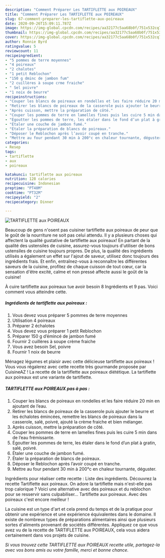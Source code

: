 ```yaml
---
description: "Comment Préparer Les TARTIFLETTE aux POIREAUX"
title: "Comment Préparer Les TARTIFLETTE aux POIREAUX"
slug: 67-comment-preparer-les-tartiflette-aux-poireaux
date: 2020-09-26T15:09:11.787Z
image: https://img-global.cpcdn.com/recipes/aa32177c5aa68b0f/751x532cq70/tartiflette-aux-poireaux-photo-principale-de-la-recette.jpg
thumbnail: https://img-global.cpcdn.com/recipes/aa32177c5aa68b0f/751x532cq70/tartiflette-aux-poireaux-photo-principale-de-la-recette.jpg
cover: https://img-global.cpcdn.com/recipes/aa32177c5aa68b0f/751x532cq70/tartiflette-aux-poireaux-photo-principale-de-la-recette.jpg
author: Ronnie Byrd
ratingvalue: 5
reviewcount: 11
recipeingredient:
- "5 pommes de terre moyennes"
- "4 poireaux"
- "2 chalotes"
- "1 petit Reblochon"
- "150 g dminc de jambon fum"
- "2 cuillères à soupe crme fraiche"
- " Sel poivre"
- "1 noix de beurre"
recipeinstructions:
- "Couper les blancs de poireaux en rondelles et les faire réduire 20 min en ajoutant de l’eau."
- "Retirer les blancs de poireaux de la casserole puis ajouter le beurre et les échalotes émincées, remettre les blancs de poireaux dans la casserole, salé, poivré, ajouté la crème fraiche et bien mélanger."
- "Après cuisson, mettre la préparation de côté."
- "Couper les pommes de terre en lamelles fines puis les cuire 5 min dans de l’eau frémissante."
- "Égoutter les pommes de terre, les étaler dans le fond d’un plat à gratin, salé, poivré."
- "Étaler une couche de jambon fumé."
- "Étaler la préparation de blancs de poireaux."
- "Déposer le Reblochon après l’avoir coupé en tranche."
- "Mettre au four pendant 30 min à 200°c en chaleur tournante, déguster."
categories:
- Resep
tags:
- tartiflette
- aux
- poireaux

katakunci: tartiflette aux poireaux 
nutrition: 128 calories
recipecuisine: Indonesian
preptime: "PT40M"
cooktime: "PT32M"
recipeyield: "2"
recipecategory: Dinner

---
```



![TARTIFLETTE aux POIREAUX](https://img-global.cpcdn.com/recipes/aa32177c5aa68b0f/751x532cq70/tartiflette-aux-poireaux-photo-principale-de-la-recette.jpg)

Beaucoup de gens n'osent pas cuisiner tartiflette aux poireaux de peur que le goût de la nourriture ne soit pas celui attendu. Il y a plusieurs choses qui affectent la qualité gustative de tartiflette aux poireaux! En partant de la qualité des ustensiles de cuisine, assurez-vous toujours d'utiliser de bons ustensiles de cuisine toujours propres. De plus, la qualité des ingrédients utilisés a également un effet sur l'ajout de saveur, utilisez donc toujours des ingrédients frais. Et enfin, entraînez-vous à reconnaître les différentes saveurs de la cuisine, profitez de chaque cuisson de tout cœur, car la sensation d'être excité, calme et non pressé affecte aussi le goût de la cuisine!

<!--inarticleads1-->

À cuire tartiflette aux poireaux tue avoir besoin 8 Ingrédients et 9 pas. Voici comment vous atteindre cette.

##### Ingrédients de tartiflette aux poireaux :

1. Vous devez vous préparer 5 pommes de terre moyennes
1. Utilisation 4 poireaux
1. Préparer 2 échalotes
1. Vous devez vous préparer 1 petit Reblochon
1. Préparer 150 g d’émincé de jambon fumé
1. Fournir 2 cuillères à soupe crème fraiche
1. Vous avez besoin  Sel, poivre
1. Fournir 1 noix de beurre


Ménagez légumes et plaisir avec cette délicieuse tartiflette aux poireaux ! Vous vous régalerez avec cette recette très gourmande proposée par CuisineAZ ! La recette de la tartiflette aux poireaux diététique. La tartiflette aux poireaux est une variante de tartiflette. 

<!--inarticleads2-->

##### TARTIFLETTE aux POIREAUX pas à pas :

1. Couper les blancs de poireaux en rondelles et les faire réduire 20 min en ajoutant de l’eau.
1. Retirer les blancs de poireaux de la casserole puis ajouter le beurre et les échalotes émincées, remettre les blancs de poireaux dans la casserole, salé, poivré, ajouté la crème fraiche et bien mélanger.
1. Après cuisson, mettre la préparation de côté.
1. Couper les pommes de terre en lamelles fines puis les cuire 5 min dans de l’eau frémissante.
1. Égoutter les pommes de terre, les étaler dans le fond d’un plat à gratin, salé, poivré.
1. Étaler une couche de jambon fumé.
1. Étaler la préparation de blancs de poireaux.
1. Déposer le Reblochon après l’avoir coupé en tranche.
1. Mettre au four pendant 30 min à 200°c en chaleur tournante, déguster.


Ingrédients pour réaliser cette recette : Liste des ingrédients. Découvrez la recette Tartiflette aux poireaux. On adore la tartiflette mais n&#39;est-elle pas trop calorique ? Voici une alternative avec des poireaux et du reblochon pour se resservir sans culpabiliser… Tartiflette aux poireaux. Avec des poireaux c&#39;est encore meilleur ! 

<!--inarticleads1-->

<p>
La cuisine est un type d'art et cela prend du temps et de la pratique pour obtenir une expérience et une expérience équivalentes dans le domaine. Il existe de nombreux types de préparations alimentaires ainsi que plusieurs sortes d'aliments provenant de sociétés différentes. Appliquez ce que vous avez vu de la recette de TARTIFLETTE aux POIREAUX, cela vous aidera certainement dans vos projets de cuisine.
</p>

<p>
<i>Si vous trouvez cette TARTIFLETTE aux POIREAUX recette utile, partagez-la avec vos bons amis ou votre famille, merci et bonne chance.</i>
</p>
